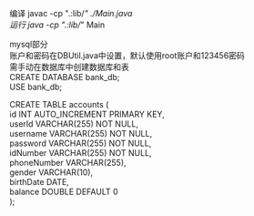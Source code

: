 编译 javac -cp ".:lib/*" ./Main.java  
运行 java -cp ".:lib/*" Main

mysql部分  
账户和密码在DBUtil.java中设置，默认使用root账户和123456密码  
需手动在数据库中创建数据库和表  
CREATE DATABASE bank_db;  
USE bank_db;  

CREATE TABLE accounts (  
    id INT AUTO_INCREMENT PRIMARY KEY,  
    userId VARCHAR(255) NOT NULL,  
    username VARCHAR(255) NOT NULL,  
    password VARCHAR(255) NOT NULL,  
    idNumber VARCHAR(255) NOT NULL,  
    phoneNumber VARCHAR(255),  
    gender VARCHAR(10),  
    birthDate DATE,  
    balance DOUBLE DEFAULT 0  
);  



